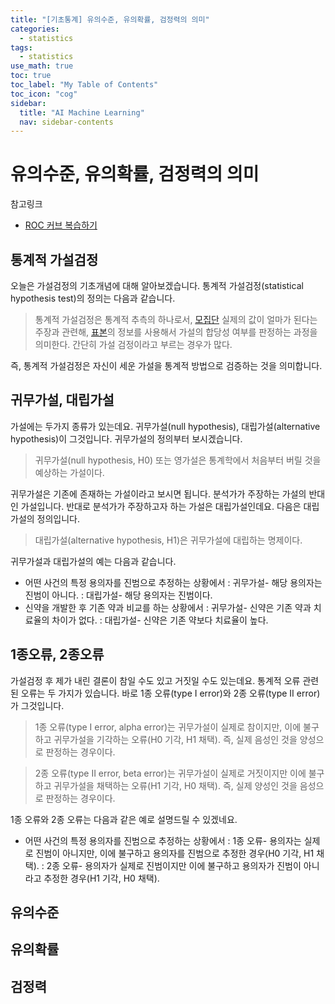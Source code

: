 ```yaml
---
title: "[기초통계] 유의수준, 유의확률, 검정력의 의미" 
categories:
  - statistics
tags:
  - statistics
use_math: true
toc: true
toc_label: "My Table of Contents"
toc_icon: "cog"
sidebar:
  title: "AI Machine Learning"
  nav: sidebar-contents
---
```


# 유의수준, 유의확률, 검정력의 의미

참고링크
* [ROC 커브 복습하기](https://losskatsu.github.io/machine-learning/stat-roc-curve)

## 통계적 가설검정

오늘은 가설검정의 기초개념에 대해 알아보겠습니다. 
통계적 가설검정(statistical hypothesis test)의 정의는 다음과 같습니다.

> 통계적 가설검정은 통계적 추측의 하나로서,  [모집단](https://losskatsu.github.io/statistics/population-sample/) 실제의 값이 얼마가 된다는 주장과 관련해, [표본](https://losskatsu.github.io/statistics/population-sample/)의 정보를 사용해서 가설의 합당성 여부를 판정하는 과정을 의미한다. 간단히 가설 검정이라고 부르는 경우가 많다. 

즉, 통계적 가설검정은 자신이 세운 가설을 통계적 방법으로 검증하는 것을 의미합니다. 


## 귀무가설, 대립가설

가설에는 두가지 종류가 있는데요. 귀무가설(null hypothesis), 대립가설(alternative hypothesis)이 그것입니다. 
귀무가설의 정의부터 보시겠습니다. 

> 귀무가설(null hypothesis, H0) 또는 영가설은 통계학에서 처음부터 버릴 것을 예상하는 가설이다. 

귀무가설은 기존에 존재하는 가설이라고 보시면 됩니다. 분석가가 주장하는 가설의 반대인 가설입니다. 
반대로 분석가가 주장하고자 하는 가설은 대립가설인데요. 다음은 대립가설의 정의입니다. 

> 대립가설(alternative hypothesis, H1)은 귀무가설에 대립하는 명제이다. 

귀무가설과 대립가설의 예는 다음과 같습니다. 

* 어떤 사건의 특정 용의자를 진범으로 추정하는 상황에서 
  : 귀무가설- 해당 용의자는 진범이 아니다.
  : 대립가설- 해당 용의자는 진범이다.
* 신약을 개발한 후 기존 약과 비교를 하는 상황에서
  : 귀무가설- 신약은 기존 약과 치료율의 차이가 없다.
  : 대립가설- 신약은 기존 약보다 치료율이 높다.

## 1종오류, 2종오류

가설검정 후 제가 내린 결론이 참일 수도 있고 거짓일 수도 있는데요. 
통계적 오류 관련된 오류는 두 가지가 있습니다. 
바로 1종 오류(type I error)와 2종 오류(type II error)가 그것입니다. 

> 1종 오류(type I error, alpha error)는 귀무가설이 실제로 참이지만, 이에 불구하고 귀무가설을 기각하는 오류(H0 기각, H1 채택). 즉, 실제 음성인 것을 양성으로 판정하는 경우이다. 

> 2종 오류(type II error, beta error)는 귀무가설이 실제로 거짓이지만 이에 불구하고 귀무가설을 채택하는 오류(H1 기각, H0 채택). 즉, 실제 양성인 것을 음성으로 판정하는 경우이다. 

1종 오류와 2종 오류는 다음과 같은 예로 설명드릴 수 있겠네요. 

* 어떤 사건의 특정 용의자를 진범으로 추정하는 상황에서
  : 1종 오류- 용의자는 실제로 진범이 아니지만, 이에 불구하고 용의자를 진범으로 추정한 경우(H0 기각, H1 채택).
  : 2종 오류- 용의자가 실제로 진범이지만 이에 불구하고 용의자가 진범이 아니라고 추정한 경우(H1 기각, H0 채택).

## 유의수준

## 유의확률

## 검정력
